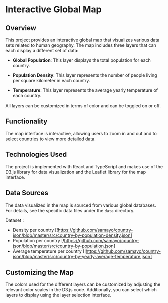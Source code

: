 # Interactive Global Map

## Overview

This project provides an interactive global map that visualizes various data sets related to human geography. The map includes three layers that can each display a different set of data:

- **Global Population**: This layer displays the total population for each country.

- **Population Density**: This layer represents the number of people living per square kilometer in each country.

- **Temperature**: This layer represents the average yearly temperature of each country.

All layers can be customized in terms of color and can be toggled on or off.

## Functionality

The map interface is interactive, allowing users to zoom in and out and to select countries to view more detailed data.

## Technologies Used

The project is implemented with React and TypeScript and makes use of the D3.js library for data visualization and the Leaflet library for the map interface.

## Data Sources

The data visualized in the map is sourced from various global databases. For details, see the specific data files under the `data` directory.

Dataset :

- Density per country [!https://github.com/samayo/country-json/blob/master/src/country-by-population-density.json]
- Population per country [!https://github.com/samayo/country-json/blob/master/src/country-by-population.json]
- Average temperature per country [!https://github.com/samayo/country-json/blob/master/src/country-by-yearly-average-temperature.json]

## Customizing the Map

The colors used for the different layers can be customized by adjusting the relevant color scales in the D3.js code. Additionally, you can select which layers to display using the layer selection interface.
